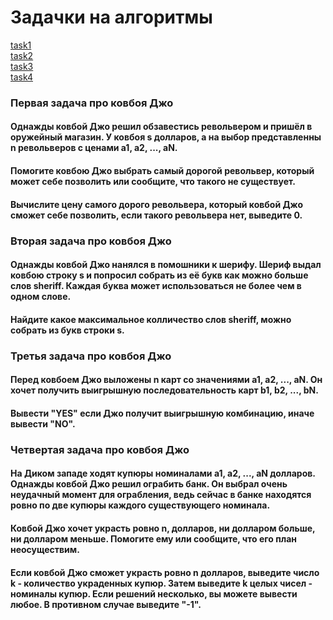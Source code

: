 # Задачки на алгоритмы

[task1](#task1)  
[task2](#task2)  
[task3](#task3)  
[task4](#task4)

### <a id = task1>Первая задача про ковбоя Джо</a>
#### Однажды ковбой Джо решил обзавестись револьвером и пришёл в оружейный магазин. У ковбоя s долларов, а на выбор представленны n револьверов с ценами а1, a2, ..., aN.

#### Помогите ковбою Джо выбрать самый дорогой револьвер, который может себе позволить или сообщите, что такого не существует. 

#### Вычислите цену самого дорого револьвера, который ковбой Джо сможет себе позволить, если такого револьвера нет, выведите 0.  

### <a id = task2>Вторая задача про ковбоя Джо</a>
#### Однажды ковбой Джо нанялся в помошники к шерифу. Шериф выдал ковбою строку s и попросил собрать из её букв как можно больше слов sheriff. Каждая буква может использоваться не более чем в одном слове.

#### Найдите какое максимальное колличество слов sheriff, можно собрать из букв строки s.  

### <a id = task3>Третья задача про ковбоя Джо</a>
#### Перед ковбоем Джо выложены n карт со значениями a1, a2, ..., aN. Он хочет получить выигрышную последовательность карт b1, b2, ..., bN.

#### Вывести "YES" если Джо получит выигрышную комбинацию, иначе вывести "NO".  

### <a id = task4>Четвертая задача про ковбоя Джо</a>
#### На Диком западе ходят купюры номиналами a1, a2, ..., aN долларов. Однажды ковбой Джо решил ограбить банк. Он выбрал очень неудачный момент для ограбления, ведь сейчас в банке находятся ровно по две купюры каждого существующего номинала.  

#### Ковбой Джо хочет украсть ровно n, долларов, ни долларом больше, ни долларом меньше. Помогите ему или сообщите, что его план неосуществим.  

#### Если ковбой Джо сможет украсть ровно n долларов, выведите число k - количество украденных купюр. Затем выведите k целых чисел - номиналы купюр. Если решений несколько, вы можете вывести любое. В противном случае выведите "-1".
